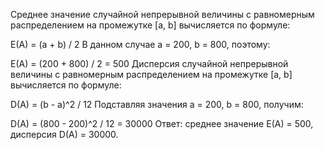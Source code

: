 Среднее значение случайной непрерывной величины с равномерным распределением на промежутке [a, b] вычисляется по формуле:

E(A) = (a + b) / 2
В данном случае a = 200, b = 800, поэтому:

E(A) = (200 + 800) / 2 = 500
Дисперсия случайной непрерывной величины с равномерным распределением на промежутке [a, b] вычисляется по формуле:

D(A) = (b - a)^2 / 12
Подставляя значения a = 200, b = 800, получим:

D(A) = (800 - 200)^2 / 12 = 30000
Ответ: среднее значение E(A) = 500, дисперсия D(A) = 30000.
